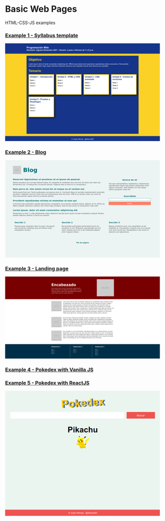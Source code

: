 # Basic Web Pages
HTML-CSS-JS examples

### [Example 1 - Syllabus template](https://pwtemario.netlify.app/)

![](./imgs/Example1.png)

### [Example 2 - Blog](https://blog-atempa.netlify.app/)

![](./imgs/Example2.png)

### [Example 3 - Landing page](https://landingtest.netlify.app/)

![](./imgs/Example3.png)

### [Example 4 - Pokedex with Vanilla JS](https://pokemondextest.netlify.app/)
### [Example 5 - Pokedex with ReactJS](https://poketestreact.netlify.app/)

![](./imgs/Example4.png)

